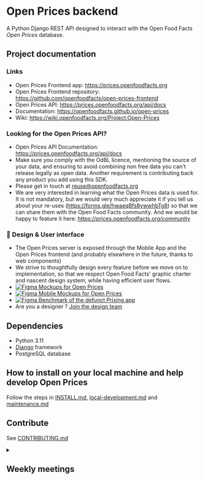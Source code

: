 # Open Prices backend

A Python Django REST API designed to interact with the Open Food Facts _Open Prices_ database.

## Project documentation

### Links

- Open Prices Frontend app: https://prices.openfoodfacts.org
- Open Prices Frontend repository: https://github.com/openfoodfacts/open-prices-frontend
- Open Prices API: https://prices.openfoodfacts.org/api/docs
- Documentation: https://openfoodfacts.github.io/open-prices
- Wiki: https://wiki.openfoodfacts.org/Project:Open-Prices

### Looking for the Open Prices API?

- Open Prices API Documentation: https://prices.openfoodfacts.org/api/docs
- Make sure you comply with the OdBL licence, mentioning the source of your data, and ensuring to avoid combining non free data you can't release legally as open data. Another requirement is contributing back any product you add using this SDK.
- Please get in touch at reuse@openfoodfacts.org
- We are very interested in learning what the Open Prices data is used for. It is not mandatory, but we would very much appreciate it if you tell us about your re-uses (https://forms.gle/hwaeqBfs8ywwhbTg8) so that we can share them with the Open Food Facts community. And we would be happy to feature it here: https://prices.openfoodfacts.org/community

### 🎨 Design & User interface

- The Open Prices server is exposed through the Mobile App and the Open Prices frontend (and probably elsewhere in the future, thanks to web components)
- We strive to thoughtfully design every feature before we move on to implementation, so that we respect Open Food Facts' graphic charter and nascent design system, while having efficient user flows.
- [![Figma](https://img.shields.io/badge/figma-%23F24E1E.svg?logo=figma&logoColor=white) Mockups for Open Prices](https://www.figma.com/design/cIB7CInl2BfueMzWnz09t6/Open-Prices?node-id=0-1&p=f&t=LC7UvPjngw57NGSs-0)
- [![Figma](https://img.shields.io/badge/figma-%23F24E1E.svg?logo=figma&logoColor=white) Mobile Mockups for Open Prices](https://www.figma.com/design/nFMjewFAOa8c4ahtob7CAB/Mobile-App-Design--Quentin-?node-id=5816-22697&p=f&t=AkgTM9QzMK7tQeGC-0)
- [![Figma](https://img.shields.io/badge/figma-%23F24E1E.svg?logo=figma&logoColor=white) Benchmark of the defunct Prixing app](https://www.figma.com/design/XQYkLGKlcotBPpwKMhDe1z/Prixing---Benchmark?m=auto&t=AkgTM9QzMK7tQeGC-6)
- Are you a designer ? [Join the design team](https://github.com/openfoodfacts/openfoodfacts-design)

## Dependencies

* Python 3.11
* [Django](https://www.djangoproject.com/) framework
* PostgreSQL database

## How to install on your local machine and help develop Open Prices

Follow the steps in [INSTALL.md](https://github.com/openfoodfacts/open-prices/blob/main/INSTALL.md), [local-development.md](https://github.com/openfoodfacts/open-prices/blob/main/docs/local-development.md) and [maintenance.md](https://github.com/openfoodfacts/open-prices/blob/main/docs/maintenance.md)

## Contribute

See [CONTRIBUTING.md](https://github.com/openfoodfacts/open-prices/blob/main/CONTRIBUTING.md)

<details>
<summary><h2>Weekly meetings</h2></summary>
* We e-meet Thrusdays at 14:00 Paris Time
* ![Google Meet](https://img.shields.io/badge/Google%20Meet-00897B?logo=google-meet&logoColor=white) Video call link: https://meet.google.com/oin-hiqp-tmd
* Join by phone: https://tel.meet/oin-hiqp-tmd?pin=5784334159966
* Add the Event to your Calendar by [adding the Open Food Facts community calendar to your calendar](https://wiki.openfoodfacts.org/Events)
* [Weekly Agenda](https://docs.google.com/document/u/0/d/1-OfMAi-cB7mi9_q172EbBCWHkfKDM0zVg4wzULW3pFY/edit): please add the Agenda items as early as you can.
* Make sure to check the Agenda items in advance of the meeting, so that we have the most informed discussions possible.
* The meeting will handle Agenda items first, and if time permits, collaborative bug triage.
* We strive to timebox the core of the meeting (decision making) to 30 minutes, with an optional free discussion/live debugging afterwards.
* We take comprehensive notes in the Weekly Agenda of agenda item discussions and of decisions taken.
</details>

